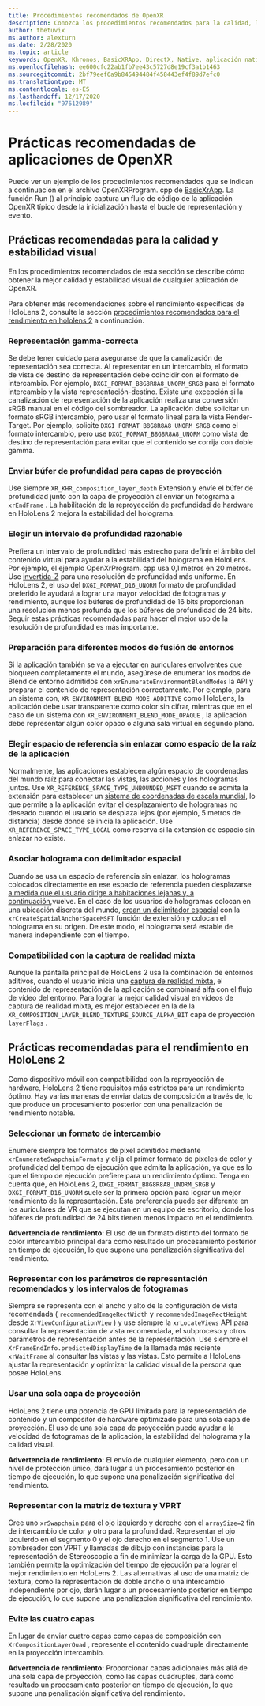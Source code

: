```yaml
---
title: Procedimientos recomendados de OpenXR
description: Conozca los procedimientos recomendados para la calidad, la estabilidad y el rendimiento visual de las aplicaciones de OpenXR.
author: thetuvix
ms.author: alexturn
ms.date: 2/28/2020
ms.topic: article
keywords: OpenXR, Khronos, BasicXRApp, DirectX, Native, aplicación nativa, motor personalizado, middleware, procedimientos recomendados, rendimiento, calidad, estabilidad
ms.openlocfilehash: ee600cfc22ab1fb7ee43c5727d8e19cf3a1b1463
ms.sourcegitcommit: 2bf79eef6a9b845494484f458443ef4f89d7efc0
ms.translationtype: MT
ms.contentlocale: es-ES
ms.lasthandoff: 12/17/2020
ms.locfileid: "97612989"
---
```

# <a name="openxr-app-best-practices"></a>Prácticas recomendadas de aplicaciones de OpenXR

Puede ver un ejemplo de los procedimientos recomendados que se indican a continuación en el archivo OpenXRProgram. cpp de <a href="https://github.com/microsoft/OpenXR-MixedReality/tree/master/samples/BasicXrApp" target="_blank">BasicXrApp</a>. La función Run () al principio captura un flujo de código de la aplicación OpenXR típico desde la inicialización hasta el bucle de representación y evento.

## <a name="best-practices-for-visual-quality-and-stability"></a>Prácticas recomendadas para la calidad y estabilidad visual

En los procedimientos recomendados de esta sección se describe cómo obtener la mejor calidad y estabilidad visual de cualquier aplicación de OpenXR.

Para obtener más recomendaciones sobre el rendimiento específicas de HoloLens 2, consulte la sección [procedimientos recomendados para el rendimiento en hololens 2](#best-practices-for-performance-on-hololens-2) a continuación.

### <a name="gamma-correct-rendering"></a>Representación gamma-correcta

Se debe tener cuidado para asegurarse de que la canalización de representación sea correcta. Al representar en un intercambio, el formato de vista de destino de representación debe coincidir con el formato de intercambio. Por ejemplo, `DXGI_FORMAT_B8G8R8A8_UNORM_SRGB` para el formato intercambio y la vista representación-destino.
Existe una excepción si la canalización de representación de la aplicación realiza una conversión sRGB manual en el código del sombreador. La aplicación debe solicitar un formato sRGB intercambio, pero usar el formato lineal para la vista Render-Target. Por ejemplo, solicite `DXGI_FORMAT_B8G8R8A8_UNORM_SRGB` como el formato intercambio, pero use `DXGI_FORMAT_B8G8R8A8_UNORM` como vista de destino de representación para evitar que el contenido se corrija con doble gamma.

### <a name="submit-depth-buffer-for-projection-layers"></a>Enviar búfer de profundidad para capas de proyección

Use siempre `XR_KHR_composition_layer_depth` Extension y envíe el búfer de profundidad junto con la capa de proyección al enviar un fotograma a `xrEndFrame` .
La habilitación de la reproyección de profundidad de hardware en HoloLens 2 mejora la estabilidad del holograma.

### <a name="choose-a-reasonable-depth-range"></a>Elegir un intervalo de profundidad razonable

Prefiera un intervalo de profundidad más estrecho para definir el ámbito del contenido virtual para ayudar a la estabilidad del holograma en HoloLens.
Por ejemplo, el ejemplo OpenXrProgram. cpp usa 0,1 metros en 20 metros.
Use [invertida-Z](https://developer.nvidia.com/content/depth-precision-visualized) para una resolución de profundidad más uniforme.
En HoloLens 2, el uso del `DXGI_FORMAT_D16_UNORM` formato de profundidad preferido le ayudará a lograr una mayor velocidad de fotogramas y rendimiento, aunque los búferes de profundidad de 16 bits proporcionan una resolución menos profunda que los búferes de profundidad de 24 bits.
Seguir estas prácticas recomendadas para hacer el mejor uso de la resolución de profundidad es más importante.

### <a name="prepare-for-different-environment-blend-modes"></a>Preparación para diferentes modos de fusión de entornos

Si la aplicación también se va a ejecutar en auriculares envolventes que bloqueen completamente el mundo, asegúrese de enumerar los modos de Blend de entorno admitidos con `xrEnumerateEnvironmentBlendModes` la API y preparar el contenido de representación correctamente.
Por ejemplo, para un sistema con, `XR_ENVIRONMENT_BLEND_MODE_ADDITIVE` como HoloLens, la aplicación debe usar transparente como color sin cifrar, mientras que en el caso de un sistema con `XR_ENVIRONMENT_BLEND_MODE_OPAQUE` , la aplicación debe representar algún color opaco o alguna sala virtual en segundo plano.

### <a name="choose-unbounded-reference-space-as-applications-root-space"></a>Elegir espacio de referencia sin enlazar como espacio de la raíz de la aplicación

Normalmente, las aplicaciones establecen algún espacio de coordenadas del mundo raíz para conectar las vistas, las acciones y los hologramas juntos.
Use `XR_REFERENCE_SPACE_TYPE_UNBOUNDED_MSFT` cuando se admita la extensión para establecer un [sistema de coordenadas de escala mundial](../../design/coordinate-systems.md#building-a-world-scale-experience), lo que permite a la aplicación evitar el desplazamiento de hologramas no deseado cuando el usuario se desplaza lejos (por ejemplo, 5 metros de distancia) desde donde se inicia la aplicación.
Use `XR_REFERENCE_SPACE_TYPE_LOCAL` como reserva si la extensión de espacio sin enlazar no existe.

### <a name="associate-hologram-with-spatial-anchor"></a>Asociar holograma con delimitador espacial

Cuando se usa un espacio de referencia sin enlazar, los hologramas colocados directamente en ese espacio de referencia pueden desplazarse [a medida que el usuario dirige a habitaciones lejanas y, a continuación,](../../design/coordinate-systems.md#building-a-world-scale-experience)vuelve.
En el caso de los usuarios de hologramas colocan en una ubicación discreta del mundo, [crean un delimitador espacial](../../design/spatial-anchors.md#best-practices) con la `xrCreateSpatialAnchorSpaceMSFT` función de extensión y colocan el holograma en su origen. De este modo, el holograma será estable de manera independiente con el tiempo.

### <a name="support-mixed-reality-capture"></a>Compatibilidad con la captura de realidad mixta

Aunque la pantalla principal de HoloLens 2 usa la combinación de entornos aditivos, cuando el usuario inicia una [captura de realidad mixta](../platform-capabilities-and-apis/mixed-reality-capture-for-developers.md), el contenido de representación de la aplicación se combinará alfa con el flujo de vídeo del entorno.
Para lograr la mejor calidad visual en vídeos de captura de realidad mixta, es mejor establecer en la de la `XR_COMPOSITION_LAYER_BLEND_TEXTURE_SOURCE_ALPHA_BIT` capa de proyección `layerFlags` .

## <a name="best-practices-for-performance-on-hololens-2"></a>Prácticas recomendadas para el rendimiento en HoloLens 2

Como dispositivo móvil con compatibilidad con la reproyección de hardware, HoloLens 2 tiene requisitos más estrictos para un rendimiento óptimo.  Hay varias maneras de enviar datos de composición a través de, lo que produce un procesamiento posterior con una penalización de rendimiento notable.

### <a name="select-a-swapchain-format"></a>Seleccionar un formato de intercambio

Enumere siempre los formatos de píxel admitidos mediante `xrEnumerateSwapchainFormats` y elija el primer formato de píxeles de color y profundidad del tiempo de ejecución que admita la aplicación, ya que es lo que el tiempo de ejecución prefiere para un rendimiento óptimo. Tenga en cuenta que, en HoloLens 2, `DXGI_FORMAT_B8G8R8A8_UNORM_SRGB` y `DXGI_FORMAT_D16_UNORM` suele ser la primera opción para lograr un mejor rendimiento de la representación. Esta preferencia puede ser diferente en los auriculares de VR que se ejecutan en un equipo de escritorio, donde los búferes de profundidad de 24 bits tienen menos impacto en el rendimiento.
  
**Advertencia de rendimiento:** El uso de un formato distinto del formato de color intercambio principal dará como resultado un procesamiento posterior en tiempo de ejecución, lo que supone una penalización significativa del rendimiento.

### <a name="render-with-recommended-rendering-parameters-and-frame-timing"></a>Representar con los parámetros de representación recomendados y los intervalos de fotogramas

Siempre se representa con el ancho y alto de la configuración de vista recomendada ( `recommendedImageRectWidth` y `recommendedImageRectHeight` desde `XrViewConfigurationView` ) y use siempre la `xrLocateViews` API para consultar la representación de vista recomendada, el subproceso y otros parámetros de representación antes de la representación.
Use siempre el `XrFrameEndInfo.predictedDisplayTime` de la llamada más reciente `xrWaitFrame` al consultar las vistas y las vistas.
Esto permite a HoloLens ajustar la representación y optimizar la calidad visual de la persona que posee HoloLens.

### <a name="use-a-single-projection-layer"></a>Usar una sola capa de proyección

HoloLens 2 tiene una potencia de GPU limitada para la representación de contenido y un compositor de hardware optimizado para una sola capa de proyección.
El uso de una sola capa de proyección puede ayudar a la velocidad de fotogramas de la aplicación, la estabilidad del holograma y la calidad visual.  
  
**Advertencia de rendimiento:** El envío de cualquier elemento, pero con un nivel de protección único, dará lugar a un procesamiento posterior en tiempo de ejecución, lo que supone una penalización significativa del rendimiento.

### <a name="render-with-texture-array-and-vprt"></a>Representar con la matriz de textura y VPRT

Cree uno `xrSwapchain` para el ojo izquierdo y derecho con el `arraySize=2` fin de intercambio de color y otro para la profundidad.
Representar el ojo izquierdo en el segmento 0 y el ojo derecho en el segmento 1.
Use un sombreador con VPRT y llamadas de dibujo con instancias para la representación de Stereoscopic a fin de minimizar la carga de la GPU.
Esto también permite la optimización del tiempo de ejecución para lograr el mejor rendimiento en HoloLens 2.
Las alternativas al uso de una matriz de textura, como la representación de doble ancho o una intercambio independiente por ojo, darán lugar a un procesamiento posterior en tiempo de ejecución, lo que supone una penalización significativa del rendimiento.

### <a name="avoid-quad-layers"></a>Evite las cuatro capas

En lugar de enviar cuatro capas como capas de composición con `XrCompositionLayerQuad` , represente el contenido cuádruple directamente en la proyección intercambio.

**Advertencia de rendimiento:** Proporcionar capas adicionales más allá de una sola capa de proyección, como las capas cuádruples, dará como resultado un procesamiento posterior en tiempo de ejecución, lo que supone una penalización significativa del rendimiento.